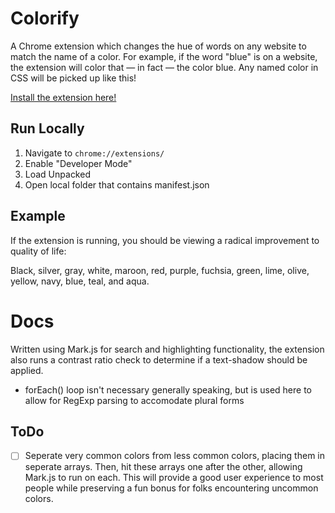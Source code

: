 # Colorify

A Chrome extension which changes the hue of words on any website to match the name of a color. For example, if the word "blue" is on a website, the extension will color that — in fact — the color blue. Any named color in CSS will be picked up like this!

[Install the extension here!](https://chrome.google.com/webstore/detail/colorify/gkfgdccfjiaokigodbfmgbdifbemopdb)

## Run Locally

1. Navigate to `chrome://extensions/`
2. Enable "Developer Mode"
3. Load Unpacked
4. Open local folder that contains manifest.json

## Example

If the extension is running, you should be viewing a radical improvement to quality of life:

Black, silver, gray, white, maroon, red, purple, fuchsia, green, lime, olive, yellow, navy, blue, teal, and aqua.


# Docs

Written using Mark.js for search and highlighting functionality, the extension also runs a contrast ratio check to determine if a text-shadow should be applied.

- forEach() loop isn't necessary generally speaking, but is used here to allow for RegExp parsing to accomodate plural forms

## ToDo

- [ ] Seperate very common colors from less common colors, placing them in seperate arrays. Then, hit these arrays one after the other, allowing Mark.js to run on each. This will provide a good user experience to most people while preserving a fun bonus for folks encountering uncommon colors.



